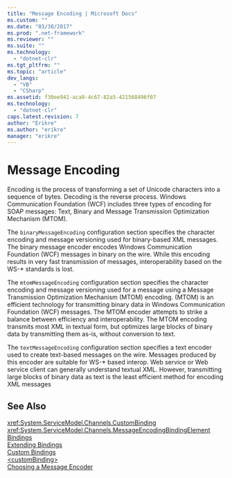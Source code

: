 ```yaml
---
title: "Message Encoding | Microsoft Docs"
ms.custom: ""
ms.date: "03/30/2017"
ms.prod: ".net-framework"
ms.reviewer: ""
ms.suite: ""
ms.technology: 
  - "dotnet-clr"
ms.tgt_pltfrm: ""
ms.topic: "article"
dev_langs: 
  - "VB"
  - "CSharp"
ms.assetid: f30ee941-aca9-4c67-82a5-421568496f07
ms.technology: 
  - "dotnet-clr"
caps.latest.revision: 7
author: "Erikre"
ms.author: "erikre"
manager: "erikre"
---
```

# Message Encoding
Encoding is the process of transforming a set of Unicode characters into a sequence of bytes. Decoding is the reverse process. Windows Communication Foundation (WCF) includes three types of encoding for SOAP messages: Text, Binary and Message Transmission Optimization Mechanism (MTOM).  
  
 The `binaryMessageEncoding` configuration section specifies the character encoding and message versioning used for binary-based XML messages. The binary message encoder encodes Windows Communication Foundation (WCF) messages in binary on the wire. While this encoding results in very fast transmission of messages, interoperability based on the WS-* standards is lost.  
  
 The `mtomMessageEncoding` configuration section specifies the character encoding and message versioning used for a message using a Message Transmission Optimization Mechanism (MTOM) encoding. (MTOM) is an efficient technology for transmitting binary data in Windows Communication Foundation (WCF) messages. The MTOM encoder attempts to strike a balance between efficiency and interoperability. The MTOM encoding transmits most XML in textual form, but optimizes large blocks of binary data by transmitting them as-is, without conversion to text.  
  
 The `textMessageEncoding` configuration section specifies a text encoder used to create text-based messages on the wire. Messages produced by this encoder are suitable for WS-* based interop. Web service or Web service client can generally understand textual XML. However, transmitting large blocks of binary data as text is the least efficient method for encoding XML messages  
  
## See Also  
 <xref:System.ServiceModel.Channels.CustomBinding>   
 <xref:System.ServiceModel.Channels.MessageEncodingBindingElement>   
 [Bindings](../../../../../docs/framework/wcf/bindings.md)   
 [Extending Bindings](../../../../../docs/framework/wcf/extending/extending-bindings.md)   
 [Custom Bindings](../../../../../docs/framework/wcf/extending/custom-bindings.md)   
 [\<customBinding>](../../../../../docs/framework/configure-apps/file-schema/wcf/custombinding.md)   
 [Choosing a Message Encoder](../../../../../docs/framework/wcf/feature-details/choosing-a-message-encoder.md)
